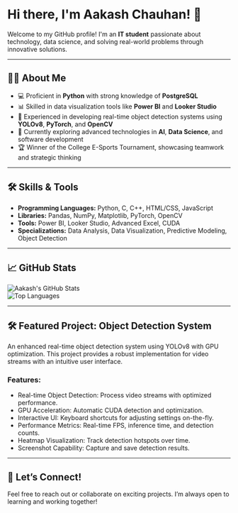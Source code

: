 # Hi there, I'm Aakash Chauhan! 👋  

Welcome to my GitHub profile! I'm an **IT student** passionate about technology, data science, and solving real-world problems through innovative solutions.  

---

## 👨‍💻 About Me  
- 💻 Proficient in **Python** with strong knowledge of **PostgreSQL**  
- 📊 Skilled in data visualization tools like **Power BI** and **Looker Studio**  
- 🚀 Experienced in developing real-time object detection systems using **YOLOv8**, **PyTorch**, and **OpenCV**  
- 🌱 Currently exploring advanced technologies in **AI**, **Data Science**, and software development  
- 🏆 Winner of the College E-Sports Tournament, showcasing teamwork and strategic thinking  

---

## 🛠️ Skills & Tools  
- **Programming Languages:** Python, C, C++, HTML/CSS, JavaScript  
- **Libraries:** Pandas, NumPy, Matplotlib, PyTorch, OpenCV  
- **Tools:** Power BI, Looker Studio, Advanced Excel, CUDA  
- **Specializations:** Data Analysis, Data Visualization, Predictive Modeling, Object Detection  

---

## 📈 GitHub Stats  

![Aakash's GitHub Stats](https://github-readme-stats.vercel.app/api?username=AakashChauhan876&show_icons=true&theme=radical)  
![Top Languages](https://github-readme-stats.vercel.app/api/top-langs/?username=AakashChauhan876&layout=compact&theme=radical)

---

## 🛠️ Featured Project: Object Detection System  
An enhanced real-time object detection system using YOLOv8 with GPU optimization. This project provides a robust implementation for video streams with an intuitive user interface.  

### Features:  
- Real-time Object Detection: Process video streams with optimized performance.  
- GPU Acceleration: Automatic CUDA detection and optimization.  
- Interactive UI: Keyboard shortcuts for adjusting settings on-the-fly.  
- Performance Metrics: Real-time FPS, inference time, and detection counts.  
- Heatmap Visualization: Track detection hotspots over time.  
- Screenshot Capability: Capture and save detection results.  

---

## 🤝 Let’s Connect!  
Feel free to reach out or collaborate on exciting projects. I’m always open to learning and working together!
